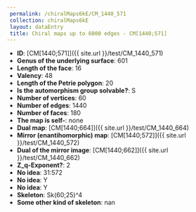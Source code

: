 ```yaml
--- 
 permalink: /chiralMaps6kE/CM_1440_571 
 collection: chiralMaps6kE
 layout: dataEntry
 title: Chiral maps up to 6000 edges - CM[1440;571]
---
```


- **ID**: [CM[1440;571]]({{ site.url }}/test/CM_1440_571)
- **Genus of the underlying surface**: 601
- **Length of the face**: 16
- **Valency**: 48
- **Length of the Petrie polygon**: 20
- **Is the automorphism group solvable?**: S
- **Number of vertices**: 60
- **Number of edges**: 1440
- **Number of faces**: 180
- **The map is self-**: none
- **Dual map**: [CM[1440;664]]({{ site.url }}/test/CM_1440_664)
- **Mirror (enantihomorphic) map**: [CM[1440;572]]({{ site.url }}/test/CM_1440_572)
- **Dual of the mirror image**: [CM[1440;662]]({{ site.url }}/test/CM_1440_662)
- **Z_q-Exponent?**: 2
- **No idea**:  31:572
- **No idea**: Y
- **No idea**: Y
- **Skeleton**: Sk(60;25)^4
- **Some other kind of skeleton**: nan
